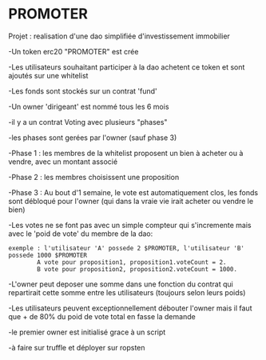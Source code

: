 # PROMOTER

Projet : realisation d'une dao simplifiée d'investissement immobilier

-Un token erc20 "PROMOTER" est crée

-Les utilisateurs souhaitant participer à la dao achetent ce token et sont ajoutés sur une whitelist

-Les fonds sont stockés sur un contrat 'fund'

-Un owner 'dirigeant' est nommé tous les 6 mois

-il y a un contrat Voting avec plusieurs "phases"

-les phases sont gerées par l'owner (sauf phase 3)

-Phase 1 : les membres de la whitelist proposent un bien à acheter ou à vendre, avec un montant associé

-Phase 2 : les membres choisissent une proposition

-Phase 3 : Au bout d'1 semaine, le vote est automatiquement clos, les fonds sont débloqué pour l'owner (qui dans la vraie vie irait acheter ou vendre le bien)

-Les votes ne se font pas avec un simple compteur qui s'incremente mais avec le 'poid de vote' du membre de la dao:

    exemple : l'utilisateur 'A' possede 2 $PROMOTER, l'utilisateur 'B' possede 1000 $PROMOTER
            A vote pour proposition1, proposition1.voteCount = 2.
            B vote pour proposition2, proposition2.voteCount = 1000.

-L'owner peut deposer une somme dans une fonction du contrat qui repartirait cette somme entre les utilisateurs (toujours selon leurs poids)

-Les utilisateurs peuvent exceptionnellement débouter l'owner mais il faut que + de 80% du poid de vote total en fasse la demande

-le premier owner est initialisé grace à un script

-à faire sur truffle et déployer sur ropsten



